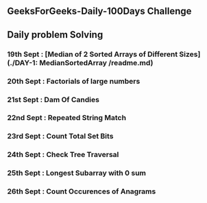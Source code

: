 ## GeeksForGeeks-Daily-100Days Challenge
## Daily problem Solving



### 19th Sept : [Median of 2 Sorted Arrays of Different Sizes](./DAY-1: MedianSortedArray /readme.md)
### 20th Sept : Factorials of large numbers
### 21st Sept : Dam Of Candies
### 22nd Sept : Repeated String Match
### 23rd Sept : Count Total Set Bits
### 24th Sept : Check Tree Traversal
### 25th Sept : Longest Subarray with 0 sum
### 26th Sept : Count Occurences of Anagrams 
